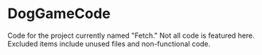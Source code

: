# DogGameCode
Code for the project currently named "Fetch." Not all code is featured here. Excluded items include unused files and non-functional code.
